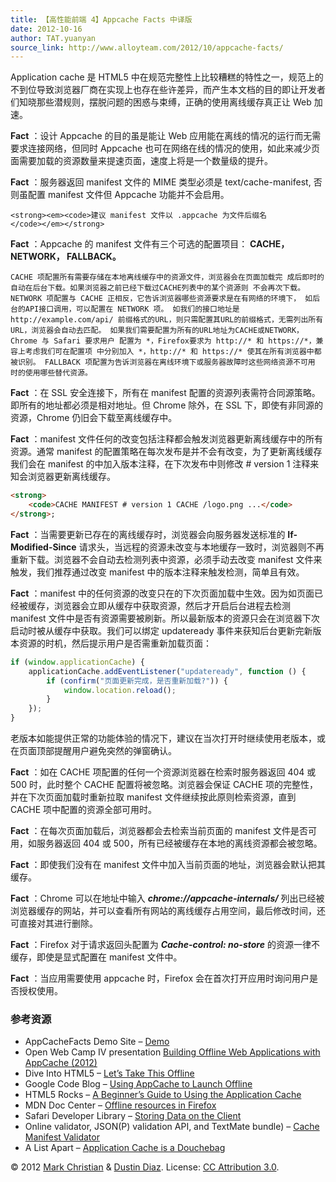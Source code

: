 ```yaml
---
title: 【高性能前端 4】Appcache Facts 中译版
date: 2012-10-16
author: TAT.yuanyan
source_link: http://www.alloyteam.com/2012/10/appcache-facts/
---
```


Application cache 是 HTML5 中在规范完整性上比较糟糕的特性之一，规范上的不到位导致浏览器厂商在实现上也存在些许差异，而产生本文档的目的即让开发者们知晓那些潜规则，摆脱问题的困惑与束缚，正确的使用离线缓存真正让 Web 加速。

**Fact** ：设计 Appcache 的目的虽是能让 Web 应用能在离线的情况的运行而无需要求连接网络，但同时 Appcache 也可在网络在线的情况的使用，如此来减少页面需要加载的资源数量来提速页面，速度上将是一个数量级的提升。

**Fact** ：服务器返回 manifest 文件的 MIME 类型必须是 text/cache-manifest, 否则虽配置 manifest 文件但 Appcache 功能并不会启用。

    <strong><em><code>建议 manifest 文件以 .appcache 为文件后缀名
    </code></em></strong>

**Fact** ：Appcache 的 manifest 文件有三个可选的配置项目： **CACHE， NETWORK， FALLBACK。**

    CACHE 项配置所有需要存储在本地离线缓存中的资源文件，浏览器会在页面加载完 成后即时的自动在后台下载。如果浏览器之前已经下载过CACHE列表中的某个资源则 不会再次下载。 NETWORK 项配置与 CACHE 正相反，它告诉浏览器哪些资源要求是在有网络的环境下， 如后台的API接口调用，可以配置在 NETWORK 项。 如我们的接口地址是 http://example.com/api/ 前缀格式的URL，则只需配置其URL的前缀格式，无需列出所有URL，浏览器会自动去匹配。 如果我们需要配置为所有的URL地址为CACHE或NETWORK，Chrome 与 Safari 要求用户 配置为 *，Firefox要求为 http://* 和 https://*，兼容上考虑我们可在配置项 中分别加入 *，http://* 和 https://* 使其在所有浏览器中都被识别。 FALLBACK 项配置为告诉浏览器在离线环境下或服务器故障时这些网络资源不可用 时的使用哪些替代资源。

**Fact** ：在 SSL 安全连接下，所有在 manifest 配置的资源列表需符合同源策略。即所有的地址都必须是相对地址。但 Chrome 除外，在 SSL 下，即使有非同源的资源，Chrome 仍旧会下载至离线缓存中。

**Fact** ：manifest 文件任何的改变包括注释都会触发浏览器更新离线缓存中的所有资源。通常 manifest 的配置策略在每次发布是并不会有改变，为了更新离线缓存我们会在 manifest 的中加入版本注释，在下次发布中则修改 # version 1 注释来知会浏览器更新离线缓存。

```html
<strong>
    <code>CACHE MANIFEST # version 1 CACHE /logo.png ...</code>
</strong>;
```

**Fact** ：当需要更新已存在的离线缓存时，浏览器会向服务器发送标准的 **If-Modified-Since** 请求头，当远程的资源未改变与本地缓存一致时，浏览器则不再重新下载。浏览器不会自动去检测列表中资源，必须手动去改变 manifest 文件来触发，我们推荐通过改变 manifest 中的版本注释来触发检测，简单且有效。

**Fact** ：manifest 中的任何资源的改变只在的下次页面加载中生效。因为如页面已经被缓存，浏览器会立即从缓存中获取资源，然后才开启后台进程去检测 manifest 文件中是否有资源需要被刷新。所以最新版本的资源只会在浏览器下次启动时被从缓存中获取。我们可以绑定 updateready 事件来获知后台更新完新版本资源的时机，然后提示用户是否需重新加载页面：

```javascript
if (window.applicationCache) {
    applicationCache.addEventListener("updateready", function () {
        if (confirm("页面更新完成，是否重新加载?")) {
            window.location.reload();
        }
    });
}
```

老版本如能提供正常的功能体验的情况下，建议在当次打开时继续使用老版本，或在页面顶部提醒用户避免突然的弹窗确认。

**Fact** ：如在 CACHE 项配置的任何一个资源浏览器在检索时服务器返回 404 或 500 时，此时整个 CACHE 配置将被忽略。浏览器会保证 CACHE 项的完整性，并在下次页面加载时重新拉取 manifest 文件继续按此原则检索资源，直到 CACHE 项中配置的资源全部可用时。

**Fact** ：在每次页面加载后，浏览器都会去检索当前页面的 manifest 文件是否可用，如服务器返回 404 或 500，所有已经被缓存在本地的离线资源都会被忽略。

**Fact** ：即使我们没有在 manifest 文件中加入当前页面的地址，浏览器会默认把其缓存。

**Fact** ：Chrome 可以在地址中输入 _**chrome://appcache-internals/**_ 列出已经被浏览器缓存的网站，并可以查看所有网站的离线缓存占用空间，最后修改时间，还可直接对其进行删除。

**Fact** ：Firefox 对于请求返回头配置为 **_Cache-control: no-store_** 的资源一律不缓存，即使是显式配置在 manifest 文件中。

**Fact** ：当应用需要使用 appcache 时，Firefox 会在首次打开应用时询问用户是否授权使用。

### 参考资源

-   AppCacheFacts Demo Site – [Demo](http://appcachefacts.info/demo/)
-   Open Web Camp IV presentation [Building Offline Web Applications with AppCache (2012)](http://appcachefacts.info/peterlubbers-owc4/index.html)
-   Dive Into HTML5 – [Let’s Take This Offline](http://diveintohtml5.info/offline.html)
-   Google Code Blog – [Using AppCache to Launch Offline](http://googlecode.blogspot.com/2009/04/gmail-for-mobile-html5-series-using.html)
-   HTML5 Rocks – [A Beginner’s Guide to Using the Application Cache](http://www.html5rocks.com/tutorials/appcache/beginner/)
-   MDN Doc Center – [Offline resources in Firefox](https://developer.mozilla.org/en/offline_resources_in_firefox)
-   Safari Developer Library – [Storing Data on the Client](http://developer.apple.com/library/safari/#documentation/appleapplications/reference/SafariWebContent/Client-SideStorage/Client-SideStorage.html)
-   Online validator, JSON(P) validation API, and TextMate bundle) – [Cache Manifest Validator](http://manifest-validator.com/)
-   A List Apart – [Application Cache is a Douchebag](http://www.alistapart.com/articles/application-cache-is-a-douchebag/)

© 2012 [Mark Christian](http://twitter.com/shinypb) & [Dustin Diaz](http://twitter.com/ded). License: [CC Attribution 3.0](http://creativecommons.org/licenses/by/3.0/).
